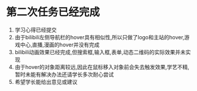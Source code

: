 # 第二次任务已经完成
1. 学习心得已经提交
2. 由于bilibili左侧导航栏的hover具有相似性,所以只做了logo和主站的hover,游戏中心,直播,漫画的hover并没有完成
3. bilibili动画效果已经完成,但搜索框,输入框,表单,动态二维码的实际效果并未实现
4. 由于hover的对象距离较远,因此在鼠标移入对象前会失去触发效果,学艺不精,暂时未能有解决办法还请学长多次耐心尝试
5. 希望学长能给出意见或建议
